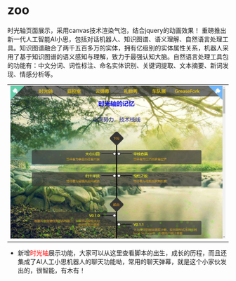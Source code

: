 # zoo
时光轴页面展示，采用canvas技术渲染气泡，结合jquery的动画效果！
重磅推出新一代人工智能AI小思，包括对话机器人、知识图谱、语义理解、自然语言处理工具。知识图谱融合了两千五百多万的实体，拥有亿级别的实体属性关系，机器人采用了基于知识图谱的语义感知与理解，致力于最强认知大脑。自然语言处理工具包的功能有：中文分词、词性标注、命名实体识别、关键词提取、文本摘要、新词发现、情感分析等。
    <table>
        <tr><td><a href="https://popzoo.github.io/zoo/" target="_blank"><img src="https://raw.githubusercontent.com/popzoo/zoo/master/img/timelineshow.jpg" width="100%"></a></td></tr>
   </table>
   <ul>
    <li>新增<a href="https://popzoo.github.io/zoo/" style=" color:red; text-decoration:none" target="_blank">时光轴</a>展示功能，大家可以从这里查看脚本的出生，成长的历程，而且还集成了AI人工小思机器人的聊天功能呦，常用的聊天弹幕，就是这个小家伙发出的，很智能，有木有！</li>
  </ul>

